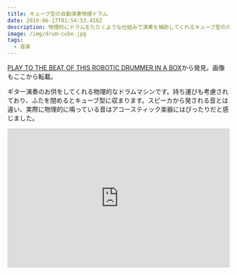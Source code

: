 ```yaml
---
title: キューブ型の自動演奏物理ドラム
date: 2019-06-17T01:54:53.416Z
description: 物理的にドラムをたたくような仕組みで演奏を補助してくれるキューブ型のガジェットを紹介します
image: /img/drum-cube.jpg
tags:
  - 音楽
---
```

[PLAY TO THE BEAT OF THIS ROBOTIC DRUMMER IN A BOX](https://hackaday.com/2019/06/08/play-to-the-beat-of-this-robotic-drummer-in-a-box/)から発見。画像もここから転載。

ギター演奏のお供をしてくれる物理的なドラムマシンです。持ち運びも考慮されており、ふたを閉めるとキューブ型に収まります。スピーカから発される音とは違い、実際に物理的に鳴っている音はアコースティック楽器にはぴったりだと感じました。

<iframe width="100%" height="315" src="https://www.youtube.com/embed/15xTtqxIOfM" frameborder="0" allow="accelerometer; autoplay; encrypted-media; gyroscope; picture-in-picture" allowfullscreen></iframe>
